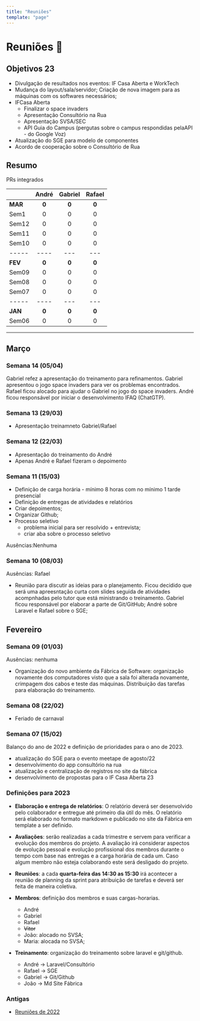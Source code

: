 ```yaml
---
title: "Reuniões"
template: "page"
---
```


# Reuniões 📓

## Objetivos 23

- Divulgação de resultados nos eventos: IF Casa Aberta e WorkTech
- Mudança do layout/sala/servidor; Criação de nova imagem para as máquinas com os softwares necessários;
- IFCasa Aberta
  - Finalizar o space invaders
  - Apresentação Consultório na Rua
  - Apresentação SVSA/SEC
  - API Guia do Campus (pergutas sobre o campus respondidas pelaAPI - do Google Voz)
- Atualização do SGE para modelo de componentes
- Acordo de cooperação sobre o Consultório de Rua

## Resumo

PRs integrados

|         | André | Gabriel | Rafael |
| :------ | :---: | :-----: | :----: |
| **MAR** | **0** |  **0**  | **0**  |
| Sem1    |   0   |    0    |   0    |
| Sem12   |   0   |    0    |   0    |
| Sem11   |   0   |    0    |   0    |
| Sem10   |   0   |    0    |   0    |
| -----   | ----  |   ---   |  ---   |
| **FEV** | **0** |  **0**  | **0**  |
| Sem09   |   0   |    0    |   0    |
| Sem08   |   0   |    0    |   0    |
| Sem07   |   0   |    0    |   0    |
| -----   | ----  |   ---   |  ---   |
| **JAN** | **0** |  **0**  | **0**  |
| Sem06   |   0   |    0    |   0    |

---

<!-- ## Abril

### Semana 16 (26/04)

### Semana 16 (19/04)

### Semana 15 (12/04)

### Semana 14 (05/04)

-->

## Março

### Semana 14 (05/04)
Gabriel refez a apresentação do treinamento para refinamentos. Gabriel apresentou o jogo space invaders para ver os problemas encontrados. Rafael ficou alocado para ajudar o Gabriel no jogo do space invaders. André ficou responsável por iniciar o desenvolvimento IFAQ (ChatGTP).

### Semana 13 (29/03)
- Apresentação treinamneto Gabriel/Rafael

### Semana 12 (22/03)

- Apresentação do treinamento do André
- Apenas André e Rafael fizeram o depoimento

### Semana 11 (15/03)

- Definição de carga horária - mínimo 8 horas com no mínimo 1 tarde presencial
- Definição de entregas de atividades e relatórios
- Criar depoimentos;
- Organizar Github;
- Processo seletivo
  - problema inicial para ser resolvido + entrevista;
  - criar aba sobre o processo seletivo

Ausências:Nenhuma

### Semana 10 (08/03)

Ausências: Rafael

- Reunião para discutir as ideias para o planejamento. Ficou decidido que será uma apreesntação curta com slides seguida de atividades acompnhadas pelo tutor que está ministrando o treinamento. Gabriel ficou responsável por elaborar a parte de Git/GitHub; André sobre Laravel e Rafael sobre o SGE;

## Fevereiro

### Semana 09 (01/03)

Ausências: nenhuma

- Organização do novo ambiente da Fábrica de Software: organização novamente dos computadores visto que a sala foi alterada novamente, crimpagem dos cabos e teste das máquinas. Distribuição das tarefas para elaboração do treinamento.

### Semana 08 (22/02)

- Feriado de carnaval

### Semana 07 (15/02)

Balanço do ano de 2022 e definição de prioridades para o ano de 2023.

- atualização do SGE para o evento meetape de agosto/22
- desenvolvimento do app consultório na rua
- atualização e centralização de registros no site da fábrica
- desenvolvimento de propostas para o IF Casa Aberta 23

### Definições para 2023

- **Elaboração e entrega de relatórios**: O relatório deverá ser desenvolvido pelo colaborador e entregue até primeiro dia útil do mês. O relatório será elaborado no formato markdown e publicado no site da Fábrica em template a ser definido.

- **Avaliações**: serão realizadas a cada trimestre e servem para verificar a evolução dos membros do projeto. A avaliação irá considerar aspectos de evolução pessoal e evolução profissional dos membros durante o tempo com base nas entregas e a carga horária de cada um. Caso algum membro não esteja colaborando este será desligado do projeto.

- **Reuniões**: a cada **quarta-feira das 14:30 as 15:30** irá acontecer a reunião de planning da sprint para atribuição de tarefas e deverá ser feita de maneira coletiva.

- **Membros**: definição dos membros e suas cargas-horarias.

  - André
  - Gabriel
  - Rafael
  - ~~Vitor~~
  - João: alocado no SVSA;
  - Maria: alocada no SVSA;

- **Treinamento**: organização do treinamento sobre laravel e git/github.
  - André -> Laravel/Consultório
  - Rafael -> SGE
  - Gabriel -> Git/Github
  - João -> Md Site Fábrica

### Antigas

- [Reuniões de 2022](reunioes-22)
